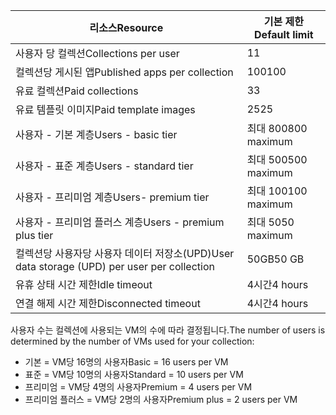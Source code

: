 
| <span data-ttu-id="1472d-101">리소스</span><span class="sxs-lookup"><span data-stu-id="1472d-101">Resource</span></span> | <span data-ttu-id="1472d-102">기본 제한</span><span class="sxs-lookup"><span data-stu-id="1472d-102">Default limit</span></span> |
| --- | --- |
| <span data-ttu-id="1472d-103">사용자 당 컬렉션</span><span class="sxs-lookup"><span data-stu-id="1472d-103">Collections per user</span></span> |<span data-ttu-id="1472d-104">1</span><span class="sxs-lookup"><span data-stu-id="1472d-104">1</span></span> |
| <span data-ttu-id="1472d-105">컬렉션당 게시된 앱</span><span class="sxs-lookup"><span data-stu-id="1472d-105">Published apps per collection</span></span> |<span data-ttu-id="1472d-106">100</span><span class="sxs-lookup"><span data-stu-id="1472d-106">100</span></span> |
| <span data-ttu-id="1472d-107">유료 컬렉션</span><span class="sxs-lookup"><span data-stu-id="1472d-107">Paid collections</span></span> |<span data-ttu-id="1472d-108">3</span><span class="sxs-lookup"><span data-stu-id="1472d-108">3</span></span> |
| <span data-ttu-id="1472d-109">유료 템플릿 이미지</span><span class="sxs-lookup"><span data-stu-id="1472d-109">Paid template images</span></span> |<span data-ttu-id="1472d-110">25</span><span class="sxs-lookup"><span data-stu-id="1472d-110">25</span></span> |
| <span data-ttu-id="1472d-111">사용자 - 기본 계층</span><span class="sxs-lookup"><span data-stu-id="1472d-111">Users - basic tier</span></span> |<span data-ttu-id="1472d-112">최대 800</span><span class="sxs-lookup"><span data-stu-id="1472d-112">800 maximum</span></span> |
| <span data-ttu-id="1472d-113">사용자 - 표준 계층</span><span class="sxs-lookup"><span data-stu-id="1472d-113">Users - standard tier</span></span> |<span data-ttu-id="1472d-114">최대 500</span><span class="sxs-lookup"><span data-stu-id="1472d-114">500 maximum</span></span> |
| <span data-ttu-id="1472d-115">사용자 - 프리미엄 계층</span><span class="sxs-lookup"><span data-stu-id="1472d-115">Users- premium tier</span></span> |<span data-ttu-id="1472d-116">최대 100</span><span class="sxs-lookup"><span data-stu-id="1472d-116">100 maximum</span></span> |
| <span data-ttu-id="1472d-117">사용자 - 프리미엄 플러스 계층</span><span class="sxs-lookup"><span data-stu-id="1472d-117">Users - premium plus tier</span></span> |<span data-ttu-id="1472d-118">최대 50</span><span class="sxs-lookup"><span data-stu-id="1472d-118">50 maximum</span></span> |
| <span data-ttu-id="1472d-119">컬렉션당 사용자당 사용자 데이터 저장소(UPD)</span><span class="sxs-lookup"><span data-stu-id="1472d-119">User data storage (UPD) per user per collection</span></span> |<span data-ttu-id="1472d-120">50GB</span><span class="sxs-lookup"><span data-stu-id="1472d-120">50 GB</span></span> |
| <span data-ttu-id="1472d-121">유휴 상태 시간 제한</span><span class="sxs-lookup"><span data-stu-id="1472d-121">Idle timeout</span></span> |<span data-ttu-id="1472d-122">4시간</span><span class="sxs-lookup"><span data-stu-id="1472d-122">4 hours</span></span> |
| <span data-ttu-id="1472d-123">연결 해제 시간 제한</span><span class="sxs-lookup"><span data-stu-id="1472d-123">Disconnected timeout</span></span> |<span data-ttu-id="1472d-124">4시간</span><span class="sxs-lookup"><span data-stu-id="1472d-124">4 hours</span></span> |

<span data-ttu-id="1472d-125">사용자 수는 컬렉션에 사용되는 VM의 수에 따라 결정됩니다.</span><span class="sxs-lookup"><span data-stu-id="1472d-125">The number of users is determined by the number of VMs used for your collection:</span></span>

* <span data-ttu-id="1472d-126">기본 = VM당 16명의 사용자</span><span class="sxs-lookup"><span data-stu-id="1472d-126">Basic = 16 users per VM</span></span>
* <span data-ttu-id="1472d-127">표준 = VM당 10명의 사용자</span><span class="sxs-lookup"><span data-stu-id="1472d-127">Standard = 10 users per VM</span></span>
* <span data-ttu-id="1472d-128">프리미엄 = VM당 4명의 사용자</span><span class="sxs-lookup"><span data-stu-id="1472d-128">Premium = 4 users per VM</span></span>
* <span data-ttu-id="1472d-129">프리미엄 플러스 = VM당 2명의 사용자</span><span class="sxs-lookup"><span data-stu-id="1472d-129">Premium plus = 2 users per VM</span></span>

